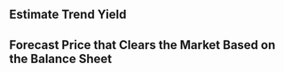 Estimate Trend Yield
--------------------

Forecast Price that Clears the Market Based on the Balance Sheet
----------------------------------------------------------------
